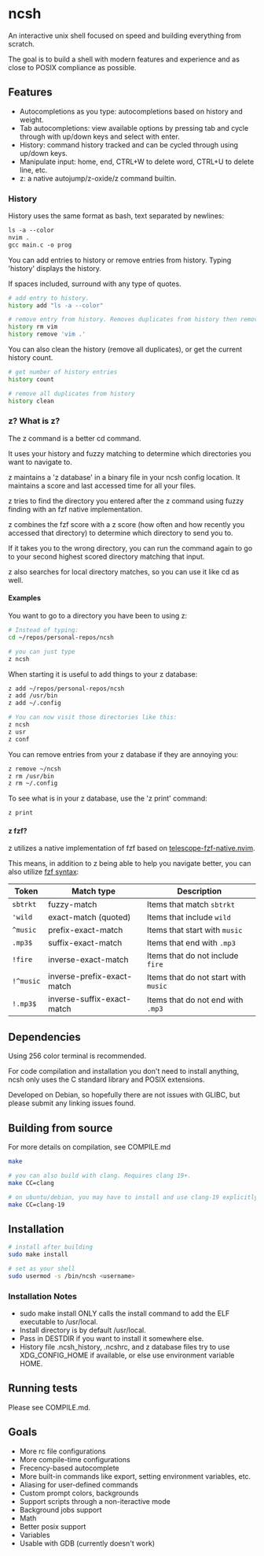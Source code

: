 # ncsh

An interactive unix shell focused on speed and building everything from scratch.

The goal is to build a shell with modern features and experience and as close to POSIX compliance as possible.

## Features

* Autocompletions as you type: autocompletions based on history and weight.
* Tab autocompletions: view available options by pressing tab and cycle through with up/down keys and select with enter.
* History: command history tracked and can be cycled through using up/down keys.
* Manipulate input: home, end, CTRL+W to delete word, CTRL+U to delete line, etc.
* z: a native autojump/z-oxide/z command builtin.

### History

History uses the same format as bash, text separated by newlines:

``` txt
ls -a --color
nvim .
gcc main.c -o prog
```

You can add entries to history or remove entries from history. Typing 'history' displays the history.

If spaces included, surround with any type of quotes.

``` sh
# add entry to history.
history add "ls -a --color"

# remove entry from history. Removes duplicates from history then removes the entry specified.
history rm vim
history remove 'vim .'
```

You can also clean the history (remove all duplicates), or get the current history count.

``` sh
# get number of history entries
history count

# remove all duplicates from history
history clean
```

### z? What is z?

The z command is a better cd command.

It uses your history and fuzzy matching to determine which directories you want to navigate to.

z maintains a 'z database' in a binary file in your ncsh config location. It maintains a score and last accessed time for all your files.

z tries to find the directory you entered after the z command using fuzzy finding with an fzf native implementation.

z combines the fzf score with a z score (how often and how recently you accessed that directory) to determine which directory to send you to.

If it takes you to the wrong directory, you can run the command again to go to your second highest scored directory matching that input.

z also searches for local directory matches, so you can use it like cd as well.

#### Examples

You want to go to a directory you have been to using z:

``` sh
# Instead of typing:
cd ~/repos/personal-repos/ncsh

# you can just type
z ncsh
```

When starting it is useful to add things to your z database:

``` sh
z add ~/repos/personal-repos/ncsh
z add /usr/bin
z add ~/.config

# You can now visit those directories like this:
z ncsh
z usr
z conf
```

You can remove entries from your z database if they are annoying you:

``` sh
z remove ~/ncsh
z rm /usr/bin
z rm ~/.config
```

To see what is in your z database, use the 'z print' command:

``` sh
z print
```

#### z fzf?

z utilizes a native implementation of fzf based on [telescope-fzf-native.nvim](https://github.com/nvim-telescope/telescope-fzf-native.nvim).

This means, in addition to z being able to help you navigate better, you can also utilize [fzf syntax](https://github.com/junegunn/fzf#search-syntax):

| Token     | Match type                 | Description                          |
| --------- | -------------------------- | ------------------------------------ |
| `sbtrkt`  | fuzzy-match                | Items that match `sbtrkt`            |
| `'wild`   | exact-match (quoted)       | Items that include `wild`            |
| `^music`  | prefix-exact-match         | Items that start with `music`        |
| `.mp3$`   | suffix-exact-match         | Items that end with `.mp3`           |
| `!fire`   | inverse-exact-match        | Items that do not include `fire`     |
| `!^music` | inverse-prefix-exact-match | Items that do not start with `music` |
| `!.mp3$`  | inverse-suffix-exact-match | Items that do not end with `.mp3`    |

## Dependencies

Using 256 color terminal is recommended.

For code compilation and installation you don't need to install anything, ncsh only uses the C standard library and POSIX extensions.

Developed on Debian, so hopefully there are not issues with GLIBC, but please submit any linking issues found.

## Building from source

For more details on compilation, see COMPILE.md

``` sh
make

# you can also build with clang. Requires clang 19+.
make CC=clang

# on ubuntu/debian, you may have to install and use clang-19 explicitly.
make CC=clang-19
```

## Installation

``` sh
# install after building
sudo make install

# set as your shell
sudo usermod -s /bin/ncsh <username>
```

### Installation Notes

* sudo make install ONLY calls the install command to add the ELF executable to /usr/local.
* Install directory is by default /usr/local.
* Pass in DESTDIR if you want to install it somewhere else.
* History file .ncsh_history, .ncshrc, and z database files try to use XDG_CONFIG_HOME if available, or else use environment variable HOME.

## Running tests

Please see COMPILE.md.

## Goals

* More rc file configurations
* More compile-time configurations
* Frecency-based autocomplete
* More built-in commands like export, setting environment variables, etc.
* Aliasing for user-defined commands
* Custom prompt colors, backgrounds
* Support scripts through a non-iteractive mode
* Background jobs support
* Math
* Better posix support
* Variables
* Usable with GDB (currently doesn't work)
